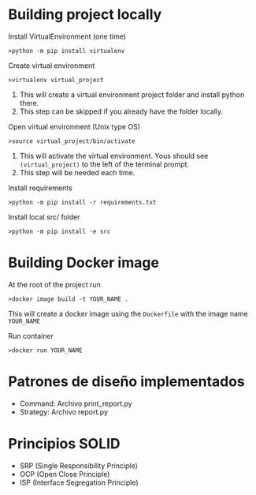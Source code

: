 # Building project locally
Install VirtualEnvironment (one time)

    >python -m pip install virtualenv

Create virtual environment

    >virtualenv virtual_project

1. This will create a virtual environment project folder and install python there.
2. This step can be skipped if you already have the folder locally.

Open virtual environment (Unix type OS)

    >source virtual_project/bin/activate

1. This will activate the virtual environment.  Yous should see `(virtual_project)` to the left of the terminal prompt.
2. This step will be needed each time.

Install requirements
    
    >python -m pip install -r requirements.txt

Install local src/ folder

    >python -m pip install -e src 

# Building Docker image
At the root of the project run

    >docker image build -t YOUR_NAME .

This will create a docker image using the `Dockerfile` with the image name `YOUR_NAME`

Run container

    >docker run YOUR_NAME

# Patrones de diseño implementados
- Command: Archivo print_report.py
- Strategy: Archivo report.py

# Principios SOLID
- SRP (Single Responsibility Principle)
- OCP (Open Close Principle)
- ISP (Interface Segregation Principle)
